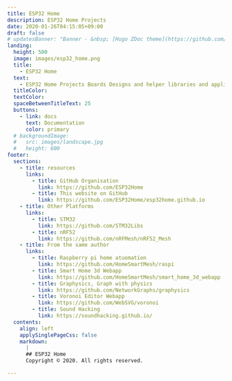 ```yaml
---
title: ESP32 Home
description: ESP32 Home Projects
date: 2020-01-26T04:15:05+09:00
draft: false
# updatesBanner: "Banner - &nbsp; [Hugo ZDoc theme](https://github.com/zzossig/hugo-theme-zdoc) &nbsp; just arrived"
landing:
  height: 500
  image: images/esp32_home.png
  title:
    - ESP32 Home
  text:
    - ESP32 Home Projects Boards Designs and helper libraries and applications
  titleColor:
  textColor:
  spaceBetweenTitleText: 25
  buttons:
    - link: docs
      text: Documentation
      color: primary
  # backgroundImage: 
  #   src: images/landscape.jpg
  #   height: 600
footer:
  sections:
    - title: resources
      links:
        - title: GitHub Organisation
          link: https://github.com/ESP32Home
        - title: This website on GitHub
          link: https://github.com/ESP32Home/esp32home.github.io
    - title: Other Platforms
      links:
        - title: STM32
          link: https://github.com/STM32Libs
        - title: nRF52
          link: https://github.com/nRFMesh/nRF52_Mesh
    - title: From the same author
      links:
        - title: Raspberry pi home atuomation
          link: https://github.com/HomeSmartMesh/raspi
        - title: Smart Home 3d Webapp
          link: https://github.com/HomeSmartMesh/smart_home_3d_webapp
        - title: Graphysics, Graph with physics
          link: https://github.com/NetworkGraphs/graphysics
        - title: Voronoi Editor Webapp
          link: https://github.com/WebSVG/voronoi
        - title: Sound Hacking
          link: https://soundhacking.github.io/          
  contents: 
    align: left
    applySinglePageCss: false
    markdown:
      |
      ## ESP32 Home
      Copyright © 2020. All rights reserved.

---
```

